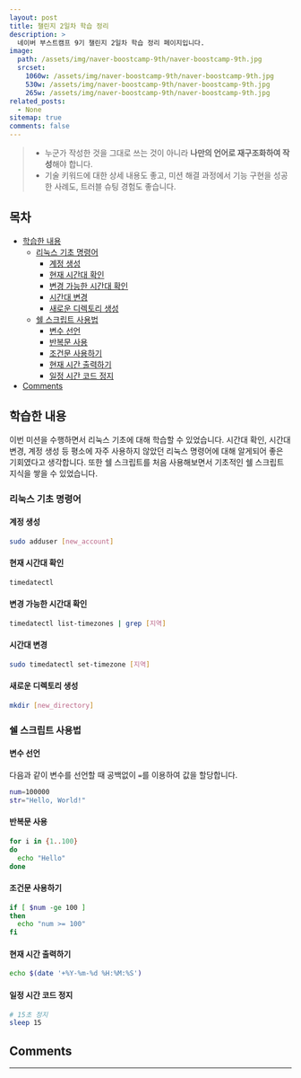 ```yaml
---
layout: post
title: 챌린지 2일차 학습 정리
description: >
  네이버 부스트캠프 9기 챌린지 2일차 학습 정리 페이지입니다.
image:
  path: /assets/img/naver-boostcamp-9th/naver-boostcamp-9th.jpg
  srcset:
    1060w: /assets/img/naver-boostcamp-9th/naver-boostcamp-9th.jpg
    530w: /assets/img/naver-boostcamp-9th/naver-boostcamp-9th.jpg
    265w: /assets/img/naver-boostcamp-9th/naver-boostcamp-9th.jpg
related_posts:
  - None
sitemap: true
comments: false
---
```


> - 누군가 작성한 것을 그대로 쓰는 것이 아니라 **나만의 언어로 재구조화하여 작성**해야 합니다.
> - 기술 키워드에 대한 상세 내용도 좋고, 미션 해결 과정에서 기능 구현을 성공한 사례도, 트러블 슈팅 경험도 좋습니다.

<h2> 목차 </h2>

- [학습한 내용](#학습한-내용)
  - [리눅스 기초 명령어](#리눅스-기초-명령어)
    - [계정 생성](#계정-생성)
    - [현재 시간대 확인](#현재-시간대-확인)
    - [변경 가능한 시간대 확인](#변경-가능한-시간대-확인)
    - [시간대 변경](#시간대-변경)
    - [새로운 디렉토리 생성](#새로운-디렉토리-생성)
  - [쉘 스크립트 사용법](#쉘-스크립트-사용법)
    - [변수 선언](#변수-선언)
    - [반복문 사용](#반복문-사용)
    - [조건문 사용하기](#조건문-사용하기)
    - [현재 시간 출력하기](#현재-시간-출력하기)
    - [일정 시간 코드 정지](#일정-시간-코드-정지)
- [Comments](#comments)

## 학습한 내용

이번 미션을 수행하면서 리눅스 기초에 대해 학습할 수 있었습니다. 시간대 확인, 시간대 변경, 계정 생성 등 평소에 자주 사용하지 않았던 리눅스 명령어에 대해 알게되어 좋은 기회였다고 생각합니다. 또한 쉘 스크립트를 처음 사용해보면서 기초적인 쉘 스크립트 지식을 쌓을 수 있었습니다.

### 리눅스 기초 명령어

#### 계정 생성

```bash
sudo adduser [new_account]
```

#### 현재 시간대 확인

```bash
timedatectl
```

#### 변경 가능한 시간대 확인

```bash
timedatectl list-timezones | grep [지역]
```

#### 시간대 변경

```bash
sudo timedatectl set-timezone [지역]
```

#### 새로운 디렉토리 생성

```bash
mkdir [new_directory]
```

### 쉘 스크립트 사용법

#### 변수 선언

다음과 같이 변수를 선언할 때 공백없이 `=`를 이용하여 값을 할당합니다.

```bash
num=100000
str="Hello, World!"
```

#### 반복문 사용

```bash
for i in {1..100}
do
  echo "Hello"
done
```

#### 조건문 사용하기

```bash
if [ $num -ge 100 ]
then
  echo "num >= 100"
fi
```

#### 현재 시간 출력하기

```bash
echo $(date '+%Y-%m-%d %H:%M:%S')
```

#### 일정 시간 코드 정지

```bash
# 15초 정지
sleep 15
```

## Comments

<hr />
<script
  src="https://utteranc.es/client.js"
  repo="HyunJinNo/HyunJinNo.github.io"
  issue-term="pathname"
  theme="github-light"
  crossorigin="anonymous"
  async
></script>

